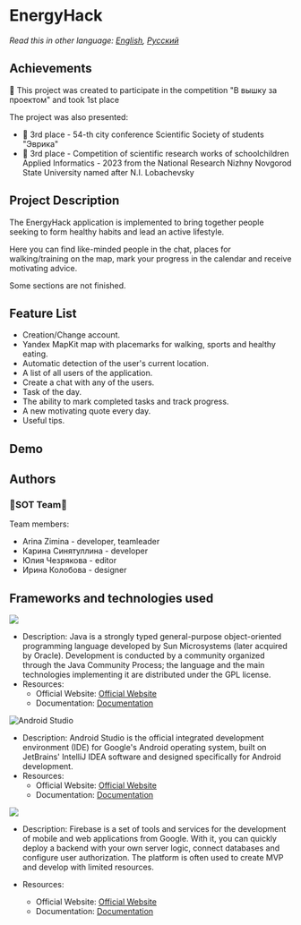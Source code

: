 # EnergyHack

_Read this in other language: [English](README.md), [Русский](README.ru.md)_

## Achievements

🥇 This project was created to participate in the competition "В вышку за проектом" and took 1st place

The project was also presented:
- 🏅 3rd place - 54-th city conference Scientific Society of students "Эврика"
- 🏅 3rd place - Competition of scientific research works of schoolchildren Applied Informatics - 2023 from the National Research Nizhny Novgorod State University named after N.I. Lobachevsky

## Project Description

The EnergyHack application is implemented to bring together people seeking to form healthy habits and lead an active lifestyle.

Here you can find like-minded people in the chat, places for walking/training on the map, mark your progress in the calendar and receive motivating advice.

Some sections are not finished.

## Feature List

- Creation/Change account.
- Yandex MapKit map with placemarks for walking, sports and healthy eating.
- Automatic detection of the user's current location.
- A list of all users of the application.
- Create a chat with any of the users.
- Task of the day.
- The ability to mark completed tasks and track progress.
- A new motivating quote every day.
- Useful tips.

## Demo



## Authors

### **🍓SOT Team🍓**

Team members:
* Arina Zimina - developer, teamleader
* Карина Синятуллина - developer
* Юлия Чезрякова - editor
* Ирина Колобова - designer

## Frameworks and technologies used

<img src="https://img.shields.io/badge/java-%23ED8B00.svg?&style=for-the-badge&logo=java&logoColor=white"/>

* Description: Java is a strongly typed general-purpose object-oriented programming language developed by Sun Microsystems (later acquired by Oracle). Development is conducted by a community organized through the Java Community Process; the language and the main technologies implementing it are distributed under the GPL license.
* Resources:
  * Official Website: [Official Website](https://www.java.com/ru/)
  * Documentation: [Documentation](https://docs.oracle.com/en/java/)

![Android Studio](https://img.shields.io/badge/android%20studio-346ac1?style=for-the-badge&logo=android%20studio&logoColor=white)

* Description: Android Studio is the official integrated development environment (IDE) for Google's Android operating system, built on JetBrains' IntelliJ IDEA software and designed specifically for Android development.
* Resources:
  * Official Website: [Official Website](https://developer.android.com/studio?hl=ru)
  * Documentation: [Documentation](https://developer.android.com/develop?skip_cache=true%22%22)

<img src="https://img.shields.io/badge/firebase%20-%23039BE5.svg?&style=for-the-badge&logo=firebase"/>

* Description: Firebase is a set of tools and services for the development of mobile and web applications from Google. With it, you can quickly deploy a backend with your own server logic, connect databases and configure user authorization. The platform is often used to create MVP and develop with limited resources.

* Resources:
  * Official Website: [Official Website](https://firebase.google.com/)
  * Documentation: [Documentation](https://firebase.google.com/docs?hl=ru)
